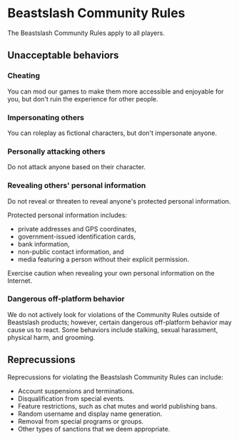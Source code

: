 # Beastslash Community Rules
The Beastslash Community Rules apply to all players.

## Unacceptable behaviors
### Cheating
You can mod our games to make them more accessible and enjoyable for you, but don't ruin the experience for other people. 

### Impersonating others
You can roleplay as fictional characters, but don't impersonate anyone. 

### Personally attacking others
Do not attack anyone based on their character.

### Revealing others' personal information
Do not reveal or threaten to reveal anyone's protected personal information.

Protected personal information includes:
* private addresses and GPS coordinates,
* government-issued identification cards,
* bank information,
* non-public contact information, and
* media featuring a person without their explicit permission.

Exercise caution when revealing your own personal information on the Internet.

### Dangerous off-platform behavior
We do not actively look for violations of the Community Rules outside of Beastslash products; however, certain dangerous off-platform behavior may cause us to react. Some behaviors include stalking, sexual harassment, physical harm, and grooming.

## Reprecussions
Reprecussions for violating the Beastslash Community Rules can include:
* Account suspensions and terminations.
* Disqualification from special events.
* Feature restrictions, such as chat mutes and world publishing bans.
* Random username and display name generation.
* Removal from special programs or groups.
* Other types of sanctions that we deem appropriate.
